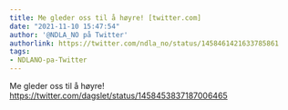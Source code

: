 ```yaml
---
title: Me gleder oss til å høyre! [twitter.com]
date: "2021-11-10 15:47:54"
author: '@NDLA_NO på Twitter'
authorlink: https://twitter.com/ndla_no/status/1458461421633785861
tags:
- NDLANO-pa-Twitter
---
```

<p>Me gleder oss til å høyre! <a href='https://twitter.com/dagslet/status/1458453837187006465' title='https://twitter.com/dagslet/status/1458453837187006465' rel='noreferrer'>https://twitter.com/dagslet/status/1458453837187006465</a></p>